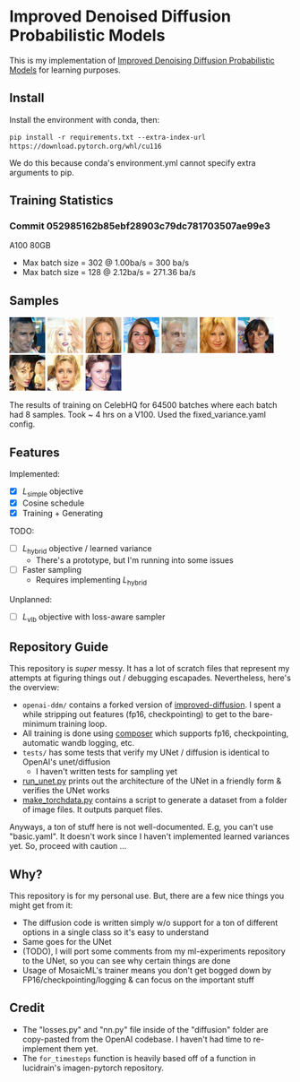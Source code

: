 # Improved Denoised Diffusion Probabilistic Models
This is my implementation of [Improved Denoising Diffusion Probabilistic Models](https://arxiv.org/abs/2102.09672) for learning purposes.

## Install
Install the environment with conda, then:

```
pip install -r requirements.txt --extra-index-url https://download.pytorch.org/whl/cu116
```

We do this because conda's environment.yml cannot specify extra arguments to pip.

## Training Statistics
### Commit 052985162b85ebf28903c79dc781703507ae99e3
A100 80GB
- Max batch size = 302 @ 1.00ba/s = 300 ba/s
- Max batch size = 128 @ 2.12ba/s = 271.36 ba/s

## Samples
<p float="left">
  <img src="./generated_faces/0000.png" width="64" />
  <img src="./generated_faces/0001.png" width="64" />
  <img src="./generated_faces/0002.png" width="64" />
  <img src="./generated_faces/0003.png" width="64" />
  <img src="./generated_faces/0004.png" width="64" />
  <img src="./generated_faces/0005.png" width="64" />
  <img src="./generated_faces/0006.png" width="64" />
  <img src="./generated_faces/0007.png" width="64" />
  <img src="./generated_faces/0008.png" width="64" />
  <img src="./generated_faces/0009.png" width="64" />
</p>

The results of training on CelebHQ for 64500 batches where each batch had 8 samples. Took ~ 4 hrs on a V100. Used the fixed_variance.yaml config.

## Features
Implemented:
- [x] $L_\text{simple}$ objective
- [x] Cosine schedule
- [x] Training + Generating

TODO:
- [ ] $L_\text{hybrid}$ objective / learned variance
    - There's a prototype, but I'm running into some issues
- [ ] Faster sampling 
    - Requires implementing $L_\text{hybrid}$

Unplanned:
- [ ] $L_\text{vlb}$ objective with loss-aware sampler

## Repository Guide
This repository is *super* messy. It has a lot of scratch files that represent my attempts at figuring things out / debugging escapades. Nevertheless, here's the overview:
- `openai-ddm/` contains a forked version of [improved-diffusion](https://github.com/openai/improved-diffusion). I spent a while stripping out features (fp16, checkpointing) to get to the bare-minimum training loop.
- All training is done using [composer](https://github.com/mosaicml/composer) which supports fp16, checkpointing, automatic wandb logging, etc.
- `tests/` has some tests that verify my UNet / diffusion is identical to OpenAI's unet/diffusion
    - I haven't written tests for sampling yet
- [run_unet.py](./run_unet.py) prints out the architecture of the UNet in a friendly form & verifies the UNet works
- [make_torchdata.py](./data_scripts/make_torchdata.py) contains a script to generate a dataset from a folder of image files. It outputs parquet files.

Anyways, a ton of stuff here is not well-documented. E.g, you can't use "basic.yaml". It doesn't work since I haven't implemented learned variances yet. So, proceed with caution ...

## Why?
This repository is for my personal use. But, there are a few nice things you might get from it:
- The diffusion code is written simply w/o support for a ton of different options in a single class so it's easy to understand
- Same goes for the UNet
- (TODO), I will port some comments from my ml-experiments repository to the UNet, so you can see why certain things are done
- Usage of MosaicML's trainer means you don't get bogged down by FP16/checkpointing/logging & can focus on the important stuff

## Credit
- The "losses.py" and "nn.py" file inside of the "diffusion" folder are copy-pasted from the OpenAI codebase. I haven't had time to re-implement them yet. 
- The `for_timesteps` function is heavily based off of a function in lucidrain's imagen-pytorch repository.
